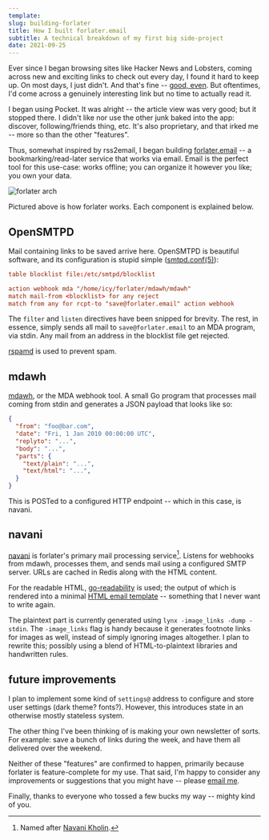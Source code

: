 ```yaml
---
template:
slug: building-forlater
title: How I built forlater.email
subtitle: A technical breakdown of my first big side-project
date: 2021-09-25
---
```


Ever since I began browsing sites like Hacker News and Lobsters, coming
across new and exciting links to check out every day, I found it hard to
keep up. On most days, I just didn't. And that's fine -- [good,
even](/blog/dont-news). But oftentimes, I'd come across a genuinely
interesting link but no time to actually read it.

I began using Pocket. It was alright -- the article view was very good;
but it stopped there. I didn't like nor use the other junk baked into
the app: discover, following/friends thing, etc. It's also proprietary,
and that irked me -- more so than the other "features".

Thus, somewhat inspired by rss2email, I began building
[forlater.email](https://forlater.email) -- a bookmarking/read-later
service that works via email. Email is the perfect tool for this
use-case: works offline; you can organize it however you like; you own
your data.

![forlater arch](https://x.icyphox.sh/JNAn4.png)

Pictured above is how forlater works. Each component is explained below.

## OpenSMTPD

Mail containing links to be saved arrive here. OpenSMTPD is beautiful
software, and its configuration is stupid simple
([smtpd.conf(5)](https://man.openbsd.org/smtpd.conf)):

```conf
table blocklist file:/etc/smtpd/blocklist

action webhook mda "/home/icy/forlater/mdawh/mdawh"
match mail-from <blocklist> for any reject
match from any for rcpt-to "save@forlater.email" action webhook
```

The `filter` and `listen` directives have been snipped for brevity. The
rest, in essence, simply sends all mail to `save@forlater.email` to an
MDA program, via stdin. Any mail from an address in the blocklist file
get rejected.

[rspamd](https://rspamd.com) is used to prevent spam.

## mdawh

[mdawh](https://git.icyphox.sh/forlater/mdawh), or the MDA webhook tool.
A small Go program that processes mail coming from stdin and generates a
JSON payload that looks like so:

```json
{
  "from": "foo@bar.com",
  "date": "Fri, 1 Jan 2010 00:00:00 UTC",
  "replyto": "...",
  "body": "...",
  "parts": {
    "text/plain": "...",
    "text/html": "...",
  }
}
```

This is POSTed to a configured HTTP endpoint -- which in this case, is
navani.

## navani

[navani](https://git.icyphox.sh/forlater/navani) is forlater's primary
mail processing service[^1]. Listens for webhooks from mdawh, processes
them, and sends mail using a configured SMTP server. URLs are cached in
Redis along with the HTML content.

For the readable HTML,
[go-readability](https://github.com/go-shiori/go-readability) is used;
the output of which is rendered into a minimal [HTML email
template](https://git.icyphox.sh/forlater/navani/tree/templates/html.tpl)
-- something that I never want to write again.

The plaintext part is currently generated using `lynx -image_links -dump
-stdin`. The `-image_links` flag is handy because it generates footnote
links for images as well, instead of simply ignoring images altogether.
I plan to rewrite this; possibly using a blend of HTML-to-plaintext
libraries and handwritten rules.

## future improvements

I plan to implement some kind of `settings@` address to configure and
store user settings (dark theme? fonts?). However, this introduces state
in an otherwise mostly stateless system.

The other thing I've been thinking of is making your own newsletter of
sorts. For example: save a bunch of links during the week, and have them
all delivered over the weekend.

Neither of these "features" are confirmed to happen, primarily because
forlater is feature-complete for my use. That said, I'm happy to
consider any improvements or suggestions that you might have -- please
[email me](mailto:x@icyphox.sh).

Finally, thanks to everyone who tossed a few bucks my way -- mighty kind
of you.

[^1]: Named after [Navani Kholin](https://coppermind.net/wiki/Navani_Kholin).
